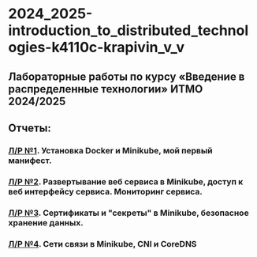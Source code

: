 # 2024_2025-introduction_to_distributed_technologies-k4110c-krapivin_v_v
## Лабораторные работы по курсу «Введение в распределенные технологии» ИТМО 2024/2025
## Отчеты:
### [Л/Р №1](lab_1/lab1_report.md). Установка Docker и Minikube, мой первый манифест.
### [Л/Р №2](lab_2/lab2_report.md). Развертывание веб сервиса в Minikube, доступ к веб интерфейсу сервиса. Мониторинг сервиса.
### [Л/Р №3](lab_3/lab3_report.md). Сертификаты и "секреты" в Minikube, безопасное хранение данных.
### [Л/Р №4](lab_4/lab4_report.md). Сети связи в Minikube, CNI и CoreDNS
